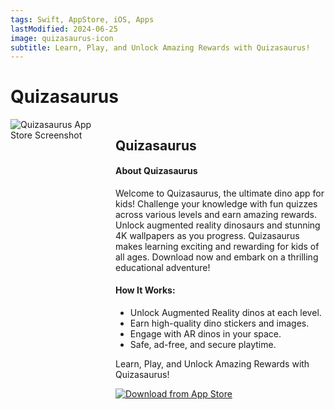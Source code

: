 ```yaml
---
tags: Swift, AppStore, iOS, Apps
lastModified: 2024-06-25
image: quizasaurus-icon
subtitle: Learn, Play, and Unlock Amazing Rewards with Quizasaurus!
---
```


# Quizasaurus


<div style="display: flex; align-items: flex-start; flex-wrap: wrap;">
    <div style="flex: 1;">
        <img src="/images/hydra-reminder/quizasaurus.png" alt="Quizasaurus App Store Screenshot" style="max-width: 260px; margin-right: 20px;">
    </div>
    <div style="flex: 2; word-wrap: break-word; max-width: 100%;">
        <h2>Quizasaurus</h2>
        <h4>About Quizasaurus</h4>
        <p>
            Welcome to Quizasaurus, the ultimate dino app for kids! Challenge your knowledge with fun quizzes across various levels and earn amazing rewards. Unlock augmented reality dinosaurs and stunning 4K wallpapers as you progress. Quizasaurus makes learning exciting and rewarding for kids of all ages. Download now and embark on a thrilling educational adventure!
        </p>
        <h4>How It Works:</h4>
        <ul>
            <li>Unlock Augmented Reality dinos at each level.</li>
            <li>Earn high-quality dino stickers and images.</li>
            <li>Engage with AR dinos in your space.</li>
            <li>Safe, ad-free, and secure playtime.</li>
        </ul>
        <p>Learn, Play, and Unlock Amazing Rewards with Quizasaurus!</p>
        <a href="https://apps.apple.com/rs/app/quizasaurus-learn-dinos/id6503349155">
            <img src="/images/download_appstore.svg" alt="Download from App Store">
        </a>
    </div>
</div>
